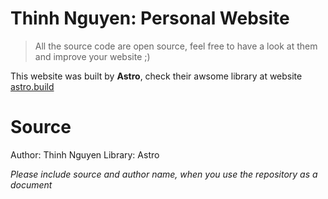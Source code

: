 # Thinh Nguyen: Personal Website

> All the source code are open source, feel free to have a look at them and improve your website ;)

This website was built by **Astro**, check their awsome library at website [astro.build](https://astro.build)

# Source

Author: Thinh Nguyen
Library: Astro

*Please include source and author name, when you use the repository as a document*